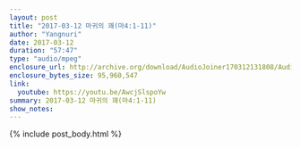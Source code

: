 ```yaml
---
layout: post
title: "2017-03-12 마귀의 꽤(마4:1-11)"
author: "Yangnuri"
date: 2017-03-12
duration: "57:47"
type: "audio/mpeg"
enclosure_url: http://archive.org/download/AudioJoiner170312131808/AudioJoiner170312131808.mp3
enclosure_bytes_size: 95,960,547  
link:
  youtube: https://youtu.be/AwcjSlspoYw
summary: 2017-03-12 마귀의 꽤(마4:1-11)
show_notes:
---
```


{% include post_body.html %}
